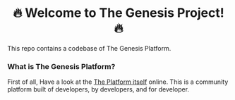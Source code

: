 <h1 align="center">🔥 Welcome to The Genesis Project! 🔥</h1>
  
This repo contains a codebase of The Genesis Platform. 

### What is The Genesis Platform?

First of all, Have a look at the [The Platform itself](https://thegenesisrw.herokuapp.com) online.
This is a community platform built of developers, by developers, and for developer.